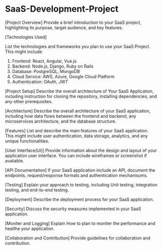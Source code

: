 # SaaS-Development-Project
[Project Overview]
Provide a brief introduction to your SaaS project, highlighting its purpose, target audience, and key features.

[Technologies Used]

List the technologies and frameworks you plan to use your SaaS Project. This might include:
1. Frontend: React, Angular, Vue.js
2. Backend: Node.js, Django, Ruby on Rails
3. Database: PostgreSQL, MongoDB
4. Cloud Service: AWS, Azure, Google Cloud Platform
5. Authentication: OAuth, JWT

[Project Setup]
Describe the overall architecture of Your SaaS Application, including instruction for cloning the repository, installing dependencies, and any other prerequisites.

[Architecture]
Describe the overall architecture of your SaaS application, including how data flows between the frontend and backend, any microservices architecture, and the database structure.

[Features]
List and describe the main features of your SaaS application. This might include user authentication, data storage, analytics, and any unique functionalities.

[User Interface(UI)]
Provide information about the design and layout of your application user interface. You can include wireframes or screenshot if avaliable.

[API Documentation]
If your SaaS application include an API, document the endpoints, request/response formats and authentication mechanisums.

[Testing]
Explain your approach to testing, including Unit testing, integration testing, and end-to-end testing.

[Deployment]
Describe the deployment process for your SaaS application.

[Security]
Discuss the security measures implemented in your   SaaS application.

[Moniter and Logging]
Explain How to plan to moniter the performance and healthe your application.

[Collaboration and Contribution]
Provide guidelines for collaboration and contribution.

